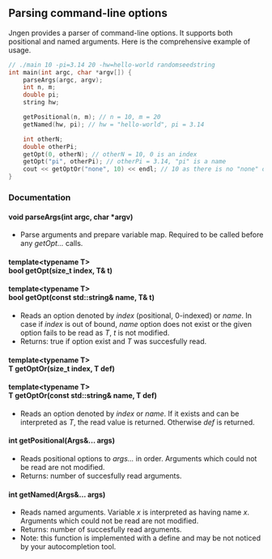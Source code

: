 ## Parsing command-line options
Jngen provides a parser of command-line options. It supports both positional and named arguments. Here is the comprehensive example of usage.
```cpp
// ./main 10 -pi=3.14 20 -hw=hello-world randomseedstring
int main(int argc, char *argv[]) {
    parseArgs(argc, argv);
    int n, m;
    double pi;
    string hw;

    getPositional(n, m); // n = 10, m = 20
    getNamed(hw, pi); // hw = "hello-world", pi = 3.14

    int otherN;
    double otherPi;
    getOpt(0, otherN); // otherN = 10, 0 is an index
    getOpt("pi", otherPi); // otherPi = 3.14, "pi" is a name
    cout << getOptOr("none", 10) << endl; // 10 as there is no "none" option
}
```

### Documentation
#### void parseArgs(int argc, char *argv)

* Parse arguments and prepare variable map. Required to be called before any *getOpt...* calls.
#### template&lt;typename T> <br> bool getOpt(size_t index, T& t)
#### template&lt;typename T> <br> bool getOpt(const std::string& name, T& t)
* Reads an option denoted by *index* (positional, 0-indexed) or *name*. In case if *index* is out of bound, *name* option does not exist or the given option fails to be read as *T*, *t* is not modified.
* Returns: true if option exist and *T* was succesfully read.

#### template&lt;typename T> <br> T getOptOr(size_t index, T def)
#### template&lt;typename T> <br> T getOptOr(const std::string& name, T def)
* Reads an option denoted by *index* or *name*. If it exists and can be interpreted as *T*, the read value is returned. Otherwise *def* is returned.

#### int getPositional(Args&... args)
* Reads positional options to *args...* in order. Arguments which could not be read are not modified.
* Returns: number of succesfully read arguments.

#### int getNamed(Args&... args)
* Reads named arguments. Variable *x* is interpreted as having name *x*. Arguments which could not be read are not modified.
* Returns: number of succesfully read arguments.
* Note: this function is implemented with a define and may be not noticed by your autocompletion tool.

